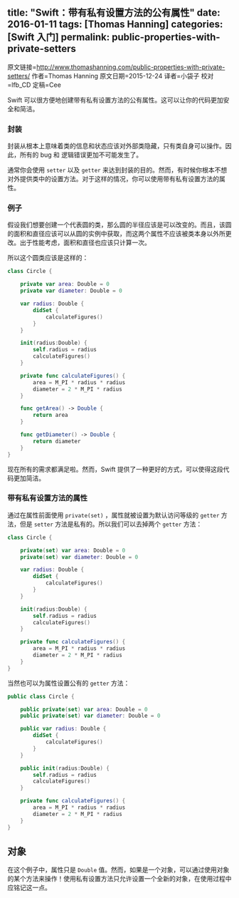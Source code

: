title: "Swift：带有私有设置方法的公有属性"
date: 2016-01-11
tags: [Thomas Hanning]
categories: [Swift 入门]
permalink: public-properties-with-private-setters
---

原文链接=http://www.thomashanning.com/public-properties-with-private-setters/
作者=Thomas Hanning
原文日期=2015-12-24
译者=小袋子
校对=lfb_CD
定稿=Cee


<!--此处开始正文-->

Swift 可以很方便地创建带有私有设置方法的公有属性。这可以让你的代码更加安全和简洁。

<!--more-->

### 封装

封装从根本上意味着类的信息和状态应该对外部类隐藏，只有类自身可以操作。因此，所有的 bug 和 逻辑错误更加不可能发生了。

通常你会使用 `setter` 以及 `getter` 来达到封装的目的。然而，有时候你根本不想对外提供类中的设置方法。对于这样的情况，你可以使用带有私有设置方法的属性。

### 例子

假设我们想要创建一个代表圆的类，那么圆的半径应该是可以改变的。而且，该圆的面积和直径应该可以从圆的实例中获取，而这两个属性不应该被类本身以外所更改。出于性能考虑，面积和直径也应该只计算一次。

所以这个圆类应该是这样的：

```swift
class Circle {

    private var area: Double = 0
    private var diameter: Double = 0

    var radius: Double {
        didSet {
            calculateFigures()
        }
    }

    init(radius:Double) {
        self.radius = radius
        calculateFigures()
    }

    private func calculateFigures() {
        area = M_PI * radius * radius
        diameter = 2 * M_PI * radius
    }

    func getArea() -> Double {
        return area
    }

    func getDiameter() -> Double {
        return diameter
    } 
}
```

现在所有的需求都满足啦。然而，Swift 提供了一种更好的方式，可以使得这段代码更加简洁。

### 带有私有设置方法的属性

通过在属性前面使用 `private(set)` ，属性就被设置为默认访问等级的 `getter` 方法，但是 `setter` 方法是私有的。所以我们可以去掉两个 `getter` 方法：

```swift
class Circle {

    private(set) var area: Double = 0
    private(set) var diameter: Double = 0

    var radius: Double {
        didSet {
            calculateFigures()
        }
    }

    init(radius:Double) {
        self.radius = radius
        calculateFigures()
    }

    private func calculateFigures() {
        area = M_PI * radius * radius
        diameter = 2 * M_PI * radius
    }
}
```

当然也可以为属性设置公有的 `getter` 方法：

```swift
public class Circle {

    public private(set) var area: Double = 0
    public private(set) var diameter: Double = 0

    public var radius: Double {
        didSet {
            calculateFigures()
        }
    }

    public init(radius:Double) {
        self.radius = radius
        calculateFigures()
    }

    private func calculateFigures() {
        area = M_PI * radius * radius
        diameter = 2 * M_PI * radius
    }
}
```

## 对象

在这个例子中，属性只是 `Double` 值。然而，如果是一个对象，可以通过使用对象的某个方法来操作！使用私有设置方法只允许设置一个全新的对象，在使用过程中应铭记这一点。